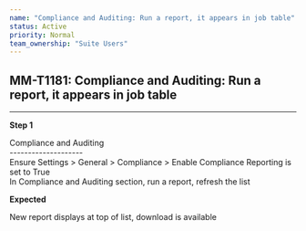 ```yaml
---
name: "Compliance and Auditing: Run a report, it appears in job table"
status: Active
priority: Normal
team_ownership: "Suite Users"
---
```


## MM-T1181: Compliance and Auditing: Run a report, it appears in job table

---

**Step 1**

Compliance and Auditing\
\--------------------\
Ensure Settings > General > Compliance > Enable Compliance Reporting is set to True\
In Compliance and Auditing section, run a report, refresh the list

**Expected**

New report displays at top of list, download is available
